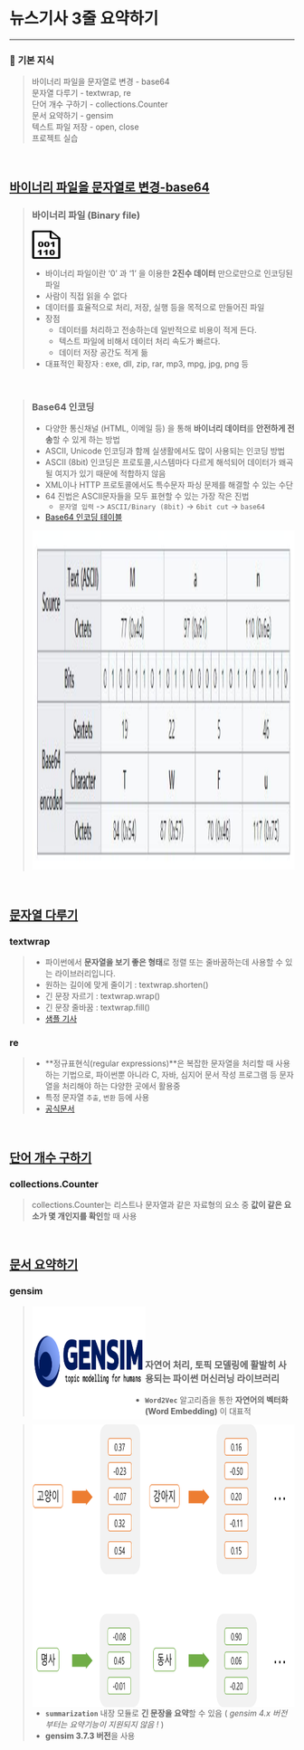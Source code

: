 # **뉴스기사 3줄 요약하기**


---
### 📝 **기본 지식**
> 바이너리 파일을 문자열로 변경 - base64 <br>
> 문자열 다루기 - textwrap, re <br>
> 단어 개수 구하기 - collections.Counter <br>
> 문서 요약하기 - gensim <br>
> 텍스트 파일 저장 - open, close <br>
> 프로젝트 실습

<br>

## [바이너리 파일을 문자열로 변경-base64](https://github.com/qsdcfd/Python_Project/blob/TIL/Simple_Project/Text_summary/02.%20%E1%84%87%E1%85%A1%E1%84%8B%E1%85%B5%E1%84%82%E1%85%A5%E1%84%85%E1%85%B5%20%E1%84%91%E1%85%A1%E1%84%8B%E1%85%B5%E1%86%AF%E1%84%8B%E1%85%B3%E1%86%AF%20%E1%84%86%E1%85%AE%E1%86%AB%E1%84%8C%E1%85%A1%E1%84%8B%E1%85%A7%E1%86%AF%E1%84%85%E1%85%A9%20%E1%84%87%E1%85%A7%E1%86%AB%E1%84%80%E1%85%A7%E1%86%BC%20-%20base64.py)

> ### **바이너리 파일 (Binary file)** 
> <img align='left' src='img/binary_icon.png' width='50' height='50'/> <br> <br> <br>
>
> - 바이너리 파일이란 ‘0’ 과 ‘1’ 을 이용한 **2진수 데이터** 만으로만으로 인코딩된 파일
> - 사람이 직접 읽을 수 없다
> - 데이터를 효율적으로 처리, 저장, 실행 등을 목적으로 만들어진 파일
> - 장점
>    - 데이터를 처리하고 전송하는데 일반적으로 비용이 적게 든다.
>    - 텍스트 파일에 비해서 데이터 처리 속도가 빠르다.
>    - 데이터 저장 공간도 적게 듦
> - 대표적인 확장자 : exe, dll, zip, rar, mp3, mpg, jpg, png 등

<br>

> ### **Base64 인코딩**
> - 다양한 통신채널 (HTML, 이메일 등) 을 통해 **바이너리 데이터**를 **안전하게 전송**할 수 있게 하는 방법
> - ASCII, Unicode 인코딩과 함께 실생활에서도 많이 사용되는 인코딩 방법
> - ASCII (8bit) 인코딩은 프로토콜,시스템마다 다르게 해석되어 데이터가 왜곡될 여지가 있기 때문에 적합하지 않음
> - XML이나 HTTP 프로토콜에서도 특수문자 파싱 문제를 해결할 수 있는 수단
> - 64 진법은 ASCII문자들을 모두 표현할 수 있는 가장 작은 진법
>    - `문자열 입력` -> `ASCII/Binary (8bit)` -> `6bit cut` -> `base64`
> - [Base64 인코딩 테이블](https://en.wikipedia.org/wiki/Base64)
> <img src='img/base64_example.png' width='600' height='600'/>

<br>

## [문자열 다루기](https://github.com/qsdcfd/Python_Project/tree/TIL/Simple_Project/Text_summary)

### textwrap

> - 파이썬에서 **문자열을 보기 좋은 형태**로 정렬 또는 줄바꿈하는데 사용할 수 있는 라이브러리입니다.
> - 원하는 길이에 맞게 줄이기 : textwrap.shorten()
> - 긴 문장 자르기 : textwrap.wrap()
> - 긴 문장 줄바꿈 : textwrap.fill()
> - [샘플 기사](https://www.codingworldnews.com/news/articleView.html?idxno=12116)

### re

> - **정규표현식(regular expressions)**은 복잡한 문자열을 처리할 때 사용하는 기법으로, 파이썬뿐 아니라 C, 자바, 심지어 문서 작성 프로그램 등 문자열을 처리해야 하는 다양한 곳에서 활용중
> - 특정 문자열 `추출`, `변환` 등에 사용
> - [공식문서](https://docs.python.org/3/library/re.html)

<br>

## [단어 개수 구하기](https://github.com/qsdcfd/Python_Project/blob/TIL/Simple_Project/Text_summary/04.%20%E1%84%83%E1%85%A1%E1%86%AB%E1%84%8B%E1%85%A5%20%E1%84%80%E1%85%A2%E1%84%89%E1%85%AE%20%E1%84%80%E1%85%AE%E1%84%92%E1%85%A1%E1%84%80%E1%85%B5%20-%20collections.Counter.py)

### collections.Counter

> collections.Counter는 리스트나 문자열과 같은 자료형의 요소 중 **값이 같은 요소가 몇 개인지를 확인**할 때 사용

<br>

## [문서 요약하기](https://github.com/qsdcfd/Python_Project/blob/TIL/Simple_Project/Text_summary/05.%20%E1%84%86%E1%85%AE%E1%86%AB%E1%84%89%E1%85%A5%20%E1%84%8B%E1%85%AD%E1%84%8B%E1%85%A3%E1%86%A8%E1%84%92%E1%85%A1%E1%84%80%E1%85%B5%20-%20gensim.py)

### gensim

> <img align='left' src='img/gensim_logo.png' width='200' height='200'/> <br> <br> <br> <br>
>
> ### 자연어 처리, 토픽 모델링에 활발히 사용되는 파이썬 머신러닝 라이브러리
> - **`Word2Vec`** 알고리즘을 통한 **자연어의 벡터화 (Word Embedding)** 이 대표적
>  <img align='left' src='img/word2vec_exp.png' width='500' height='500'/>

> - **`summarization`** 내장 모듈로 **긴 문장을 요약**할 수 있음 ( _gensim 4.x 버전 부터는 요약기능이 지원되지 않음 !_ )
> - **gensim 3.7.3 버전**을 사용
